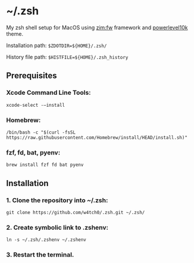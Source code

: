 # ~/.zsh

My zsh shell setup for MacOS using [zim:fw](https://github.com/zimfw/zimfw) framework and [powerlevel10k](https://github.com/romkatv/powerlevel10k) theme.

Installation path: `$ZDOTDIR=${HOME}/.zsh/`

History file path: `$HISTFILE=${HOME}/.zsh_history`

## Prerequisites

### Xcode Command Line Tools:
`
xcode-select -–install
`

### Homebrew:
`
/bin/bash -c "$(curl -fsSL https://raw.githubusercontent.com/Homebrew/install/HEAD/install.sh)"
`
### fzf, fd, bat, pyenv:
`
brew install fzf fd bat pyenv
`


## Installation

### 1. Clone the repository into ~/.zsh:
`
git clone https://github.com/w4tch0/.zsh.git ~/.zsh/
`

### 2. Create symbolic link to .zshenv:
`
ln -s ~/.zsh/.zshenv ~/.zshenv
`

### 3. Restart the terminal.
